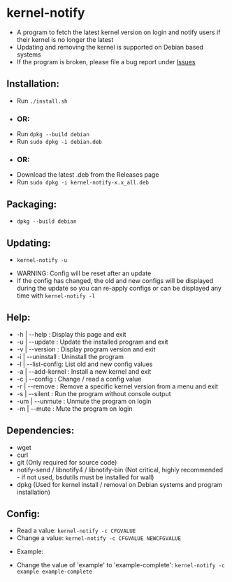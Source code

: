 # kernel-notify
 - A program to fetch the latest kernel version on login and notify users if their kernel is no longer the latest
 - Updating and removing the kernel is supported on Debian based systems
 - If the program is broken, please file a bug report under [Issues](https://github.com/Dragon8oy/kernel-notify/issues "Issues")

## Installation:
 * Run `./install.sh`
 - ### OR:
 * Run `dpkg --build debian`
 * Run `sudo dpkg -i debian.deb`
 - ### OR:
 * Download the latest .deb from the Releases page
 * Run `sudo dpkg -i kernel-notify-x.x_all.deb`

## Packaging:
 * `dpkg --build debian`

## Updating:
 * `kernel-notify -u`
 - WARNING: Config will be reset after an update
 - If the config has changed, the old and new configs will be displayed during the update so you can re-apply configs or can be displayed any time with `kernel-notify -l`

## Help:
 * -h  | --help       : Display this page and exit
 * -u  | --update     : Update the installed program and exit
 * -v  | --version    : Display program version and exit
 * -i  | --uninstall  : Uninstall the program
 * -l  | --list-config: List old and new config values
 * -a  | --add-kernel : Install a new kernel and exit
 * -c  | --config     : Change / read a config value
 * -r  | --remove     : Remove a specific kernel version from a menu and exit
 * -s  | --silent     : Run the program without console output
 * -um | --unmute     : Unmute the program on login
 * -m  | --mute       : Mute the program on login

## Dependencies:
 * wget
 * curl
 * git (Only required for source code)
 * notify-send / libnotify4 / libnotify-bin (Not critical, highly recommended - if not used, bsdutils must be installed for wall)
 * dpkg (Used for kernel install / removal on Debian systems and program installation)

## Config:
 * Read a value:   `kernel-notify -c CFGVALUE`
 * Change a value: `kernel-notify -c CFGVALUE NEWCFGVALUE`

 - Example:
 * Change the value of 'example' to 'example-complete': `kernel-notify -c example example-complete`
